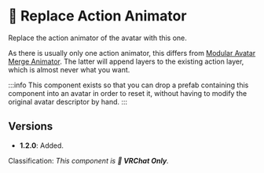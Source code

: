 ﻿# 💬 Replace Action Animator

Replace the action animator of the avatar with this one.

As there is usually only one action animator, this differs from [Modular Avatar Merge Animator](https://modular-avatar.nadena.dev/docs/reference/merge-animator).
The latter will append layers to the existing action layer, which is almost never what you want.

:::info
This component exists so that you can drop a prefab containing this component into an avatar in order to reset it,
without having to modify the original avatar descriptor by hand.
:::

## Versions

- **1.2.0**: Added.

Classification: *This component is **💬 VRChat Only**.*
